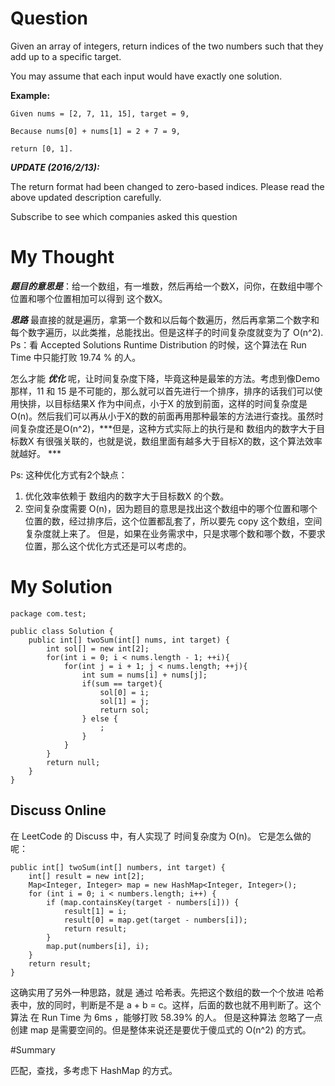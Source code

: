 # Question


Given an array of integers, return indices of the two numbers such that they add up to a specific target.

You may assume that each input would have exactly one solution.

**Example:**

`Given nums = [2, 7, 11, 15], target = 9,`

`Because nums[0] + nums[1] = 2 + 7 = 9,`

`return [0, 1].`

***UPDATE (2016/2/13):***

The return format had been changed to zero-based indices. Please read the above updated description carefully.

Subscribe to see which companies asked this question

# My Thought

***题目的意思是***：给一个数组，有一堆数，然后再给一个数X，问你，在数组中哪个位置和哪个位置相加可以得到 这个数X。

***思路*** 最直接的就是遍历，拿第一个数和以后每个数遍历，然后再拿第二个数字和每个数字遍历，以此类推，总能找出。但是这样子的时间复杂度就变为了 O(n^2). Ps：看 Accepted Solutions Runtime Distribution 的时候，这个算法在 Run Time 中只能打败 19.74 % 的人。
 
怎么才能 ***优化*** 呢，让时间复杂度下降，毕竟这种是最笨的方法。考虑到像Demo 那样，11 和 15 是不可能的，那么就可以首先进行一个排序，排序的话我们可以使用快排，以目标结果X 作为中间点，小于X 的放到前面，这样的时间复杂度是 O(n)。然后我们可以再从小于X的数的前面再用那种最笨的方法进行查找。虽然时间复杂度还是O(n^2)，***但是，这种方式实际上的执行是和 数组内的数字大于目标数X 有很强关联的，也就是说，数组里面有越多大于目标X的数，这个算法效率就越好。 ***

Ps: 这种优化方式有2个缺点：

1. 优化效率依赖于 数组内的数字大于目标数X 的个数。
2. 空间复杂度需要 O(n)，因为题目的意思是找出这个数组中的哪个位置和哪个位置的数，经过排序后，这个位置都乱套了，所以要先 copy 这个数组，空间复杂度就上来了。 但是，如果在业务需求中，只是求哪个数和哪个数，不要求位置，那么这个优化方式还是可以考虑的。


# My Solution


```
package com.test;

public class Solution {
    public int[] twoSum(int[] nums, int target) {
        int sol[] = new int[2];
        for(int i = 0; i < nums.length - 1; ++i){
            for(int j = i + 1; j < nums.length; ++j){
                int sum = nums[i] + nums[j];
                if(sum == target){
                    sol[0] = i;
                    sol[1] = j;
                    return sol;
                } else {
                    ;
                }
            }
        }
        return null;
    }
}
```

## Discuss Online

在 LeetCode 的 Discuss 中，有人实现了 时间复杂度为 O(n)。
它是怎么做的呢：

```
public int[] twoSum(int[] numbers, int target) {
    int[] result = new int[2];
    Map<Integer, Integer> map = new HashMap<Integer, Integer>();
    for (int i = 0; i < numbers.length; i++) {
        if (map.containsKey(target - numbers[i])) {
            result[1] = i;
            result[0] = map.get(target - numbers[i]);
            return result;
        }
        map.put(numbers[i], i);
    }
    return result;
}
```
这确实用了另外一种思路，就是 通过 哈希表。先把这个数组的数一个个放进 哈希表中，放的同时，判断是不是 a + b = c。这样，后面的数也就不用判断了。这个算法 在 Run Time 为 6ms ，能够打败 58.39% 的人。
但是这种算法 忽略了一点创建 map 是需要空间的。但是整体来说还是要优于傻瓜式的 O(n^2) 的方式。

#Summary

匹配，查找，多考虑下 HashMap 的方式。

